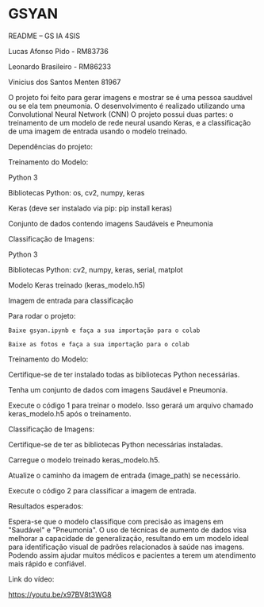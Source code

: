# GSYAN

README – GS IA 4SIS 

Lucas Afonso Pido - RM83736 

Leonardo Brasileiro - RM86233 

Vinicius dos Santos Menten 81967 

 

O projeto foi feito para gerar imagens e mostrar se é uma pessoa saudável ou se ela tem pneumonia. O desenvolvimento é realizado utilizando uma Convolutional Neural Network (CNN) O projeto possui duas partes: o treinamento de um modelo de rede neural usando Keras, e a classificação de uma imagem de entrada usando o modelo treinado. 

 

Dependências do projeto: 

Treinamento do Modelo: 

Python 3 

Bibliotecas Python: os, cv2, numpy, keras 

Keras (deve ser instalado via pip: pip install keras) 

Conjunto de dados contendo imagens Saudáveis e Pneumonia 

Classificação de Imagens: 

Python 3 

Bibliotecas Python: cv2, numpy, keras, serial, matplot 

Modelo Keras treinado (keras_modelo.h5) 

Imagem de entrada para classificação 

Para rodar o projeto: 

	Baixe gsyan.ipynb e faça a sua importação para o colab 

	Baixe as fotos e faça a sua importação para o colab 

Treinamento do Modelo: 

Certifique-se de ter instalado todas as bibliotecas Python necessárias. 

Tenha um conjunto de dados com imagens Saudável e Pneumonia. 

Execute o código 1 para treinar o modelo. Isso gerará um arquivo chamado keras_modelo.h5 após o treinamento. 

Classificação de Imagens: 

Certifique-se de ter as bibliotecas Python necessárias instaladas. 

Carregue o modelo treinado keras_modelo.h5. 

Atualize o caminho da imagem de entrada (image_path) se necessário. 

Execute o código 2 para classificar a imagem de entrada. 

 

 

 

Resultados esperados: 

Espera-se que o modelo classifique com precisão as imagens em "Saudável" e "Pneumonia". O uso de técnicas de aumento de dados visa melhorar a capacidade de generalização, resultando em um modelo ideal para identificação visual de padrões relacionados à saúde nas imagens. Podendo assim ajudar muitos médicos e pacientes a terem um atendimento mais rápido e confiável. 

 

 

 

Link do vídeo: 

https://youtu.be/x97BV8t3WG8 
